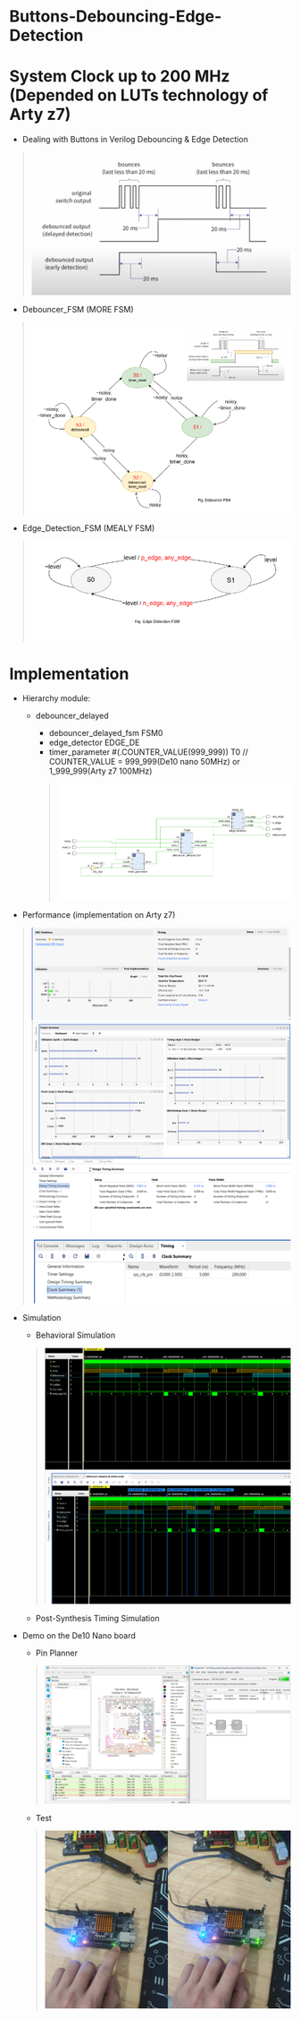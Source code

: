 # Buttons-Debouncing-Edge-Detection
# System Clock up to 200 MHz (Depended on LUTs technology of Arty z7)
* Dealing with Buttons in Verilog Debouncing &amp; Edge Detection

> ![alt text](Image/Dealing%20with%20Buttons.png)


* Debouncer_FSM (MORE FSM)

> ![alt text](Image/debouncer_fsm.png)


* Edge_Detection_FSM (MEALY FSM)

> ![alt text](Image/Edge_Detection_FSM.png)

# Implementation

* Hierarchy module:
    * debouncer_delayed
        * debouncer_delayed_fsm FSM0
        * edge_detector EDGE_DE
        * timer_parameter #(.COUNTER_VALUE(999_999)) T0 // COUNTER_VALUE = 999_999(De10 nano 50MHz) or 1_999_999(Arty z7 100MHz)

        > ![alt text](Image/RTL_ANALYSIS.png)

* Performance (implementation on Arty z7)
> ![alt text](Image/performance1.png)
> ![alt text](Image/performance2.png)
> ![alt text](Image/performance3.png)
> ![alt text](Image/performance4.png)


* Simulation
    * Behavioral Simulation
    > ![alt text](Image/sim1.png)
    > ![alt text](Image/sim2.png)

    * Post-Synthesis Timing Simulation

* Demo on the De10 Nano board
    * Pin Planner
    > ![alt text](Image/pin.png)

    * Test
    > ![alt text](Image/test.png)
